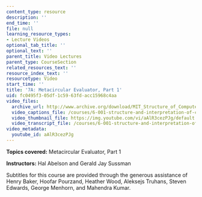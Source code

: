 ```yaml
---
content_type: resource
description: ''
end_time: ''
file: null
learning_resource_types:
- Lecture Videos
optional_tab_title: ''
optional_text: ''
parent_title: Video Lectures
parent_type: CourseSection
related_resources_text: ''
resource_index_text: ''
resourcetype: Video
start_time: ''
title: '7A: Metacircular Evaluator, Part 1'
uid: fc0495f3-05df-1c59-63fd-acc15968c4aa
video_files:
  archive_url: http://www.archive.org/download/MIT_Structure_of_Computer_Programs_1986/lec7a.mp4
  video_captions_file: /courses/6-001-structure-and-interpretation-of-computer-programs-spring-2005/bab188b1555a5ab0bd4983b66245efcb_aAlR3cezPJg.vtt
  video_thumbnail_file: https://img.youtube.com/vi/aAlR3cezPJg/default.jpg
  video_transcript_file: /courses/6-001-structure-and-interpretation-of-computer-programs-spring-2005/0b41187e21dfe262000f4d3adac855b1_aAlR3cezPJg.pdf
video_metadata:
  youtube_id: aAlR3cezPJg
---
```


**Topics covered:** Metacircular Evaluator, Part 1

**Instructors:** Hal Abelson and Gerald Jay Sussman

Subtitles for this course are provided through the generous assistance of Henry Baker, Hoofar Pourzand, Heather Wood, Aleksejs Truhans, Steven Edwards, George Menhorn, and Mahendra Kumar.